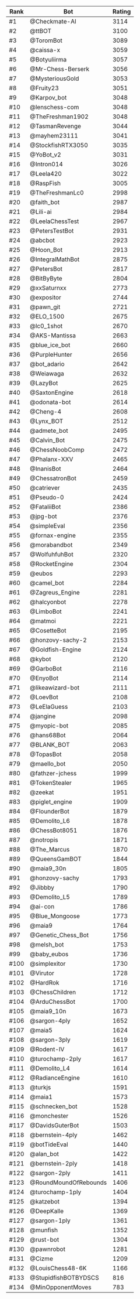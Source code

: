 Rank|Bot|Rating
---|---|---
#1|@Checkmate-AI|3114
#2|@ttBOT|3100
#3|@ToromBot|3089
#4|@caissa-x|3059
#5|@Botyuliirma|3057
#6|@Mr-Chess-Berserk|3056
#7|@MysteriousGold|3053
#8|@Fruity23|3051
#9|@Karpov_bot|3048
#10|@lenschess-com|3048
#11|@TheFreshman1902|3048
#12|@TasmanRevenge|3044
#13|@mayhem23111|3041
#14|@StockfishRTX3050|3035
#15|@YoBot_v2|3031
#16|@Intron014|3026
#17|@Leela420|3022
#18|@RaspFish|3005
#19|@TheFreshmanLc0|2998
#20|@faith_bot|2987
#21|@Lili-ai|2984
#22|@LeelaChessTest|2967
#23|@PetersTestBot|2931
#24|@abcbot|2923
#25|@Hoon_Bot|2913
#26|@IntegralMathBot|2875
#27|@PetersBot|2817
#28|@BitByByte|2804
#29|@xxSaturnxx|2773
#30|@expositor|2744
#31|@pawn_git|2721
#32|@ELO_1500|2675
#33|@lc0_1shot|2670
#34|@AKS-Mantissa|2663
#35|@blue_ice_bot|2660
#36|@PurpleHunter|2656
#37|@bot_adario|2642
#38|@Weiawaga|2632
#39|@LazyBot|2625
#40|@SaxtonEngine|2618
#41|@odonata-bot|2614
#42|@Cheng-4|2608
#43|@Lynx_BOT|2512
#44|@admete_bot|2495
#45|@Calvin_Bot|2475
#46|@ChessNoobComp|2472
#47|@Phalanx-XXV|2465
#48|@InanisBot|2464
#49|@ChessatronBot|2459
#50|@catriever|2435
#51|@Pseudo-0|2424
#52|@FataliiBot|2386
#53|@jpg-bot|2376
#54|@simpleEval|2356
#55|@fornax-engine|2355
#56|@morabandbot|2349
#57|@WolfuhfuhBot|2320
#58|@RocketEngine|2304
#59|@eubos|2293
#60|@camel_bot|2284
#61|@Zagreus_Engine|2281
#62|@halcyonbot|2278
#63|@LimboBot|2241
#64|@matmoi|2221
#65|@CosetteBot|2195
#66|@honzovy-sachy-2|2153
#67|@Goldfish-Engine|2124
#68|@kybot|2120
#69|@GarboBot|2116
#70|@EnyoBot|2114
#71|@likeawizard-bot|2111
#72|@LoevBot|2108
#73|@LeElaGuess|2103
#74|@jangine|2098
#75|@myopic-bot|2085
#76|@hans68Bot|2064
#77|@BLANK_BOT|2063
#78|@TopasBot|2058
#79|@maello_bot|2050
#80|@fathzer-jchess|1999
#81|@TokenStealer|1965
#82|@zeekat|1951
#83|@piglet_engine|1909
#84|@FlounderBot|1879
#85|@Demolito_L6|1878
#86|@ChessBot8051|1876
#87|@notropis|1871
#88|@The_Marcus|1870
#89|@QueensGamBOT|1844
#90|@maia9_30n|1805
#91|@honzovy-sachy|1793
#92|@Jibbby|1790
#93|@Demolito_L5|1789
#94|@ai-con|1786
#95|@Blue_Mongoose|1773
#96|@maia9|1764
#97|@Genetic_Chess_Bot|1756
#98|@melsh_bot|1753
#99|@baby_eubos|1736
#100|@simplexitor|1730
#101|@Virutor|1728
#102|@HardRok|1716
#103|@ChessChildren|1712
#104|@ArduChessBot|1700
#105|@maia9_10n|1673
#106|@sargon-4ply|1652
#107|@maia5|1624
#108|@sargon-3ply|1619
#109|@Rodent-IV|1617
#110|@turochamp-2ply|1617
#111|@Demolito_L4|1614
#112|@RadianceEngine|1610
#113|@turkjs|1591
#114|@maia1|1573
#115|@schnecken_bot|1528
#116|@monchester|1526
#117|@DavidsGuterBot|1503
#118|@bernstein-4ply|1462
#119|@botTideEval|1440
#120|@alan_bot|1422
#121|@bernstein-2ply|1418
#122|@sargon-2ply|1411
#123|@RoundMoundOfRebounds|1406
#124|@turochamp-1ply|1404
#125|@katzebot|1394
#126|@DeepKalle|1369
#127|@sargon-1ply|1361
#128|@munfish|1352
#129|@rust-bot|1304
#130|@pawnrobot|1281
#131|@Cizme|1209
#132|@LouisChess48-6K|1166
#133|@StupidfishBOTBYDSCS|816
#134|@MinOpponentMoves|783
